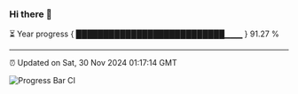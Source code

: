 ### Hi there 👋

⏳ Year progress { ███████████████████████████▁▁▁ } 91.27 %

---

⏰ Updated on Sat, 30 Nov 2024 01:17:14 GMT

![Progress Bar CI](https://github.com/JuvenileQ/Progress-Bar-CI/workflows/main/badge.svg)
